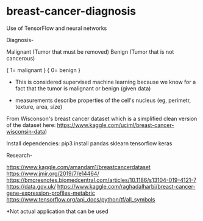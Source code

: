 # breast-cancer-diagnosis

Use of TensorFlow and neural networks

Diagnosis-

Malignant (Tumor that must be removed)
Benign (Tumor that is not cancerous)

 {   1= malignant  }
 {   0= benign     }
 

- This is considered supervised machine learning because we know for a fact that the tumor is malignant or benign (given data)

- measurements describe properties of the cell's nucleus (eg, perimetr, texture, area, size)


From Wisconson's breast cancer dataset which is a simplified clean version of the dataset here:
https://www.kaggle.com/uciml/breast-cancer-wisconsin-data)


Install dependencies:
pip3 install pandas sklearn tensorflow keras

Research-

https://www.kaggle.com/amandam1/breastcancerdataset
https://www.jmir.org/2019/7/e14464/
https://bmcresnotes.biomedcentral.com/articles/10.1186/s13104-019-4121-7
https://data.gov.uk/
https://www.kaggle.com/raghadalharbi/breast-cancer-gene-expression-profiles-metabric
https://www.tensorflow.org/api_docs/python/tf/all_symbols


*Not actual application that can be used


